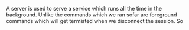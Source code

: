 
A server is used to serve a service which runs all the time in the background. Unlike the commands which we ran sofar are foreground commands which will get termiated when we disconnect the session. So 